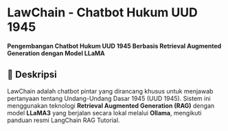 # LawChain - Chatbot Hukum UUD 1945

**Pengembangan Chatbot Hukum UUD 1945 Berbasis Retrieval Augmented Generation dengan Model LLaMA**

## 📝 Deskripsi

LawChain adalah chatbot pintar yang dirancang khusus untuk menjawab pertanyaan tentang Undang-Undang Dasar 1945 (UUD 1945). Sistem ini menggunakan teknologi **Retrieval Augmented Generation (RAG)** dengan model **LLaMA3** yang berjalan secara lokal melalui **Ollama**, mengikuti panduan resmi LangChain RAG Tutorial.